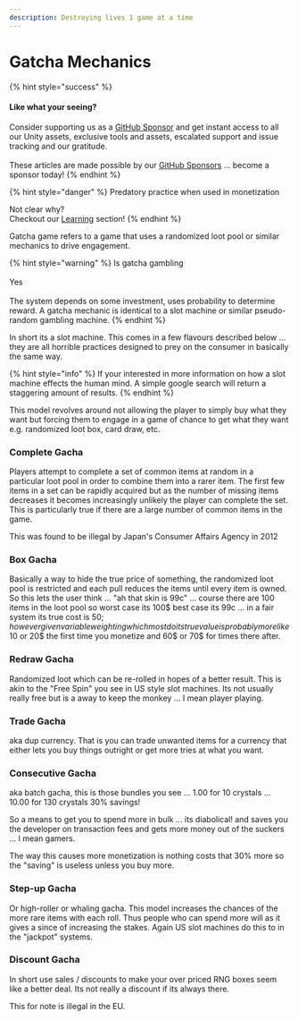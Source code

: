 ```yaml
---
description: Destroying lives 1 game at a time
---
```


# Gatcha Mechanics

{% hint style="success" %}
#### Like what your seeing?

Consider supporting us as a [GitHub Sponsor](../../../become-a-sponsor.md) and get instant access to all our Unity assets, exclusive tools and assets, escalated support and issue tracking and our gratitude.\
\
These articles are made possible by our [GitHub Sponsors](https://github.com/sponsors/heathen-engineering) ... become a sponsor today!
{% endhint %}

{% hint style="danger" %}
Predatory practice when used in monetization



Not clear why?\
Checkout our [Learning](../learning.md) section!
{% endhint %}

Gatcha game refers to a game that uses a randomized loot pool or similar mechanics to drive engagement.&#x20;

{% hint style="warning" %}
Is gatcha gambling\
\
Yes\
\
The system depends on some investment, uses probability to determine reward. A gatcha mechanic is identical to a slot machine or similar pseudo-random gambling machine.
{% endhint %}

In short its a slot machine. This comes in a few flavours described below … they are all horrible practices designed to prey on the consumer in basically the same way.&#x20;

{% hint style="info" %}
If your interested in more information on how a slot machine effects the human mind. A simple google search will return a staggering amount of results.
{% endhint %}

This model revolves around not allowing the player to simply buy what they want but forcing them to engage in a game of chance to get what they want e.g. randomized loot box, card draw, etc.

### Complete Gacha

Players attempt to complete a set of common items at random in a particular loot pool in order to combine them into a rarer item. The first few items in a set can be rapidly acquired but as the number of missing items decreases it becomes increasingly unlikely the player can complete the set. This is particularly true if there are a large number of common items in the game.

This was found to be illegal by Japan's Consumer Affairs Agency in 2012

### Box Gacha

Basically a way to hide the true price of something, the randomized loot pool is restricted and each pull reduces the items until every item is owned. So this lets the user think ... "ah that skin is 99c" ... course there are 100 items in the loot pool so worst case its 100$ best case its 99c ... in a fair system its true cost is 50$; however given variable weighting which most do its true value is probably more like 10$ or 20$ the first time you monetize and 60$ or 70$ for times there after.

### Redraw Gacha

Randomized loot which can be re-rolled in hopes of a better result. This is akin to the "Free Spin" you see in US style slot machines. Its not usually really free but is a away to keep the monkey ... I mean player playing.

### Trade Gacha

aka dup currency. That is you can trade unwanted items for a currency that either lets you buy things outright or get more tries at what you want.

### Consecutive Gacha

aka batch gacha, this is those bundles you see ... 1.00 for 10 crystals ... 10.00 for 130 crystals 30% savings!&#x20;

So a means to get you to spend more in bulk ... its diabolical! and saves you the developer on transaction fees and gets more money out of the suckers ... I mean gamers.

The way this causes more monetization is nothing costs that 30% more so the "saving" is useless unless you buy more.&#x20;

### Step-up Gacha

Or high-roller or whaling gacha. This model increases the chances of the more rare items with each roll. Thus people who can spend more will as it gives a since of increasing the stakes. Again US slot machines do this to in the "jackpot" systems.

### Discount Gacha

In short use sales / discounts to make your over priced RNG boxes seem like a better deal. Its not really a discount if its always there.

This for note is illegal in the EU.
